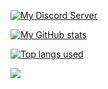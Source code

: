[![My Discord Server](https://img.shields.io/badge/TonimatasDEV/discord-0d1117?style=for-the-badge&logo=discord&logoColor=white&labelColor=0d1117)](https://discord.com/invite/vWBP4P4Yd8)

[![My GitHub stats](https://github-readme-stats.vercel.app/api?username=TonimatasDEV&show_icons=true&theme=github_dark&title_color=ffffff&border_color=0d1117)](https://discord.com/invite/vWBP4P4Yd8)

[![Top langs used](https://github-readme-stats.vercel.app/api/top-langs/?username=TonimatasDEV&show_icons=true&theme=github_dark&title_color=ffffff&border_color=0d1117&card_width=496)](https://discord.com/invite/vWBP4P4Yd8)

![](https://img.shields.io/discord/835899169117175808?color=blue&label=Online&logo=discord&logoColor=blue)
<!--
**TonimatasMCDEV/TonimatasMCDEV** is a ✨ _special_ ✨ repository because its `README.md` (this file) appears on your GitHub profile.

Here are some ideas to get you started:

- 🔭 I’m currently working on ...
- 🌱 I’m currently learning ...
- 👯 I’m looking to collaborate on ...
- 🤔 I’m looking for help with ...
- 💬 Ask me about ...
- 📫 How to reach me: ...
- 😄 Pronouns: ...
- ⚡ Fun fact: ...
-->
